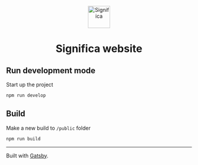 <p align="center">
  <a href="https://significa.co">
    <img alt="Significa" src="https://avatars2.githubusercontent.com/u/21216358?s=200&v=4" width="60" />
  </a>
</p>
<h1 align="center">
  Significa website
</h1>

## Run development mode

Start up the project

```sh
npm run develop
```

## Build

Make a new build to `/public` folder

```sh
npm run build
```
 
---

Built with [Gatsby](https://www.gatsbyjs.org/).

